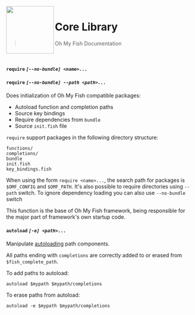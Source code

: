 <img src="https://cdn.rawgit.com/oh-my-fish/oh-my-fish/e4f1c2e0219a17e2c748b824004c8d0b38055c16/docs/logo.svg" align="left" width="128px" height="128px"/>

# Core Library

> Oh My Fish Documentation

<br>

#### `require` _`[--no-bundle] <name>...`_
#### `require` _`[--no-bundle] --path <path>...`_

Does initialization of Oh My Fish compatible packages:

* Autoload function and completion paths
* Source key bindings
* Require dependencies from `bundle`
* Source `init.fish` file

`require` support packages in the following directory structure:

```
functions/
completions/
bundle
init.fish
key_bindings.fish
```

When using the form `require <name>...`, the search path for packages is
`$OMF_CONFIG` and `$OMF_PATH`. It's also possible to require directories
using `--path` switch. To ignore dependency loading you can also use
`--no-bundle` switch

This function is the base of Oh My Fish framework, being responsible for
the major part of framework's own startup code.

#### `autoload` _`[-e] <path>...`_

Manipulate [autoloading] path components.

All paths ending with `completions` are correctly added to or erased from
`$fish_complete_path`.

To add paths to autoload:

```fish
autoload $mypath $mypath/completions
```

To erase paths from autoload:

```fish
autoload -e $mypath $mypath/completions
```

[autoloading]: http://fishshell.com/docs/current/index.html#syntax-function-autoloading
